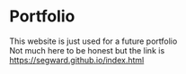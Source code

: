 # Portfolio

This website is just used for a future portfolio <br />
Not much here to be honest but the link is https://segward.github.io/index.html